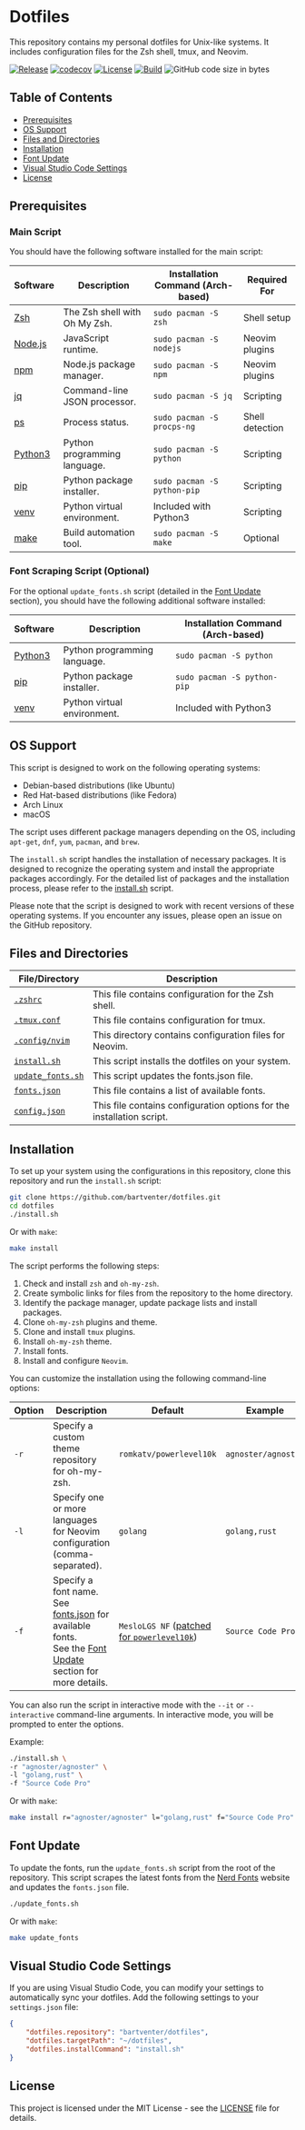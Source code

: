 # Dotfiles

This repository contains my personal dotfiles for Unix-like systems. It includes configuration files for the Zsh shell, tmux, and Neovim.

[![Release](https://img.shields.io/github/release/bartventer/dotfiles.svg)](https://github.com/bartventer/dotfiles/releases/latest)
[![codecov](https://codecov.io/gh/bartventer/dotfiles/graph/badge.svg?token=qxQt1nkKcG)](https://codecov.io/gh/bartventer/dotfiles)
[![License](https://img.shields.io/github/license/bartventer/dotfiles.svg)](LICENSE)
[![Build](https://github.com/bartventer/dotfiles/actions/workflows/ci.yml/badge.svg)](https://github.com/bartventer/dotfiles/actions/workflows/ci.yml)
![GitHub code size in bytes](https://img.shields.io/github/languages/code-size/bartventer/dotfiles)

## Table of Contents

-   [Prerequisites](#prerequisites)
-   [OS Support](#os-support)
-   [Files and Directories](#files-and-directories)
-   [Installation](#installation)
-   [Font Update](#font-update)
-   [Visual Studio Code Settings](#visual-studio-code-settings)
-   [License](#license)

## Prerequisites

### Main Script

You should have the following software installed for the main script:

| Software                                              | Description                   | Installation Command (Arch-based) | Required For    |
| ----------------------------------------------------- | ----------------------------- | --------------------------------- | --------------- |
| [Zsh](http://www.zsh.org/)                            | The Zsh shell with Oh My Zsh. | `sudo pacman -S zsh`              | Shell setup     |
| [Node.js](https://nodejs.org/)                        | JavaScript runtime.           | `sudo pacman -S nodejs`           | Neovim plugins  |
| [npm](https://www.npmjs.com/)                         | Node.js package manager.      | `sudo pacman -S npm`              | Neovim plugins  |
| [jq](https://stedolan.github.io/jq/)                  | Command-line JSON processor.  | `sudo pacman -S jq`               | Scripting       |
| [ps](https://man7.org/linux/man-pages/man1/ps.1.html) | Process status.               | `sudo pacman -S procps-ng`        | Shell detection |
| [Python3](https://www.python.org/)                    | Python programming language.  | `sudo pacman -S python`           | Scripting       |
| [pip](https://pip.pypa.io/en/stable/)                 | Python package installer.     | `sudo pacman -S python-pip`       | Scripting       |
| [venv](https://docs.python.org/3/library/venv.html)   | Python virtual environment.   | Included with Python3             | Scripting       |
| [make](https://www.gnu.org/software/make/)            | Build automation tool.        | `sudo pacman -S make`             | Optional        |

### Font Scraping Script (Optional)

For the optional `update_fonts.sh` script (detailed in the [Font Update](#font-update) section), you should have the following additional software installed:

| Software                                            | Description                  | Installation Command (Arch-based) |
| --------------------------------------------------- | ---------------------------- | --------------------------------- |
| [Python3](https://www.python.org/)                  | Python programming language. | `sudo pacman -S python`           |
| [pip](https://pip.pypa.io/en/stable/)               | Python package installer.    | `sudo pacman -S python-pip`       |
| [venv](https://docs.python.org/3/library/venv.html) | Python virtual environment.  | Included with Python3             |

## OS Support

This script is designed to work on the following operating systems:

-   Debian-based distributions (like Ubuntu)
-   Red Hat-based distributions (like Fedora)
-   Arch Linux
-   macOS

The script uses different package managers depending on the OS, including `apt-get`, `dnf`, `yum`, `pacman`, and `brew`.

The `install.sh` script handles the installation of necessary packages. It is designed to recognize the operating system and install the appropriate packages accordingly. For the detailed list of packages and the installation process, please refer to the [install.sh](install.sh) script.

Please note that the script is designed to work with recent versions of these operating systems. If you encounter any issues, please open an issue on the GitHub repository.

## Files and Directories

| File/Directory                       | Description                                                           |
| ------------------------------------ | --------------------------------------------------------------------- |
| [`.zshrc`](.zshrc)                   | This file contains configuration for the Zsh shell.                   |
| [`.tmux.conf`](.tmux.conf)           | This file contains configuration for tmux.                            |
| [`.config/nvim`](.config/nvim)       | This directory contains configuration files for Neovim.               |
| [`install.sh`](install.sh)           | This script installs the dotfiles on your system.                     |
| [`update_fonts.sh`](update_fonts.sh) | This script updates the fonts.json file.                              |
| [`fonts.json`](config/fonts.json)    | This file contains a list of available fonts.                         |
| [`config.json`](config/config.json)  | This file contains configuration options for the installation script. |

## Installation

To set up your system using the configurations in this repository, clone this repository and run the `install.sh` script:

```bash
git clone https://github.com/bartventer/dotfiles.git
cd dotfiles
./install.sh
```

Or with `make`:

```bash
make install
```

The script performs the following steps:

1. Check and install `zsh` and `oh-my-zsh`.
2. Create symbolic links for files from the repository to the home directory.
3. Identify the package manager, update package lists and install packages.
4. Clone `oh-my-zsh` plugins and theme.
5. Clone and install `tmux` plugins.
6. Install `oh-my-zsh` theme.
7. Install fonts.
8. Install and configure `Neovim`.

You can customize the installation using the following command-line options:

| Option | Description                                                                                                                               | Default                                                                                                          | Example             |
| ------ | ----------------------------------------------------------------------------------------------------------------------------------------- | ---------------------------------------------------------------------------------------------------------------- | ------------------- |
| `-r`   | Specify a custom theme repository for oh-my-zsh.                                                                                          | `romkatv/powerlevel10k`                                                                                          | `agnoster/agnoster` |
| `-l`   | Specify one or more languages for Neovim configuration (comma-separated).                                                                 | `golang`                                                                                                         | `golang,rust`       |
| `-f`   | Specify a font name. See [fonts.json](./fonts.json) for available fonts.<br>See the [Font Update](#font-update) section for more details. | `MesloLGS NF` ([patched for `powerlevel10k`](https://github.com/romkatv/powerlevel10k?tab=readme-ov-file#fonts)) | `Source Code Pro`   |

You can also run the script in interactive mode with the `--it` or `--interactive` command-line arguments. In interactive mode, you will be prompted to enter the options.

Example:

```bash
./install.sh \
-r "agnoster/agnoster" \
-l "golang,rust" \
-f "Source Code Pro"
```

Or with `make`:

```bash
make install r="agnoster/agnoster" l="golang,rust" f="Source Code Pro"
```

## Font Update

To update the fonts, run the `update_fonts.sh` script from the root of the repository. This script scrapes the latest fonts from the [Nerd Fonts](https://www.nerdfonts.com/) website and updates the `fonts.json` file.

```bash
./update_fonts.sh
```

Or with `make`:

```bash
make update_fonts
```

## Visual Studio Code Settings

If you are using Visual Studio Code, you can modify your settings to automatically sync your dotfiles. Add the following settings to your `settings.json` file:

```json
{
    "dotfiles.repository": "bartventer/dotfiles",
    "dotfiles.targetPath": "~/dotfiles",
    "dotfiles.installCommand": "install.sh"
}
```

## License

This project is licensed under the MIT License - see the [LICENSE](LICENSE) file for details.

